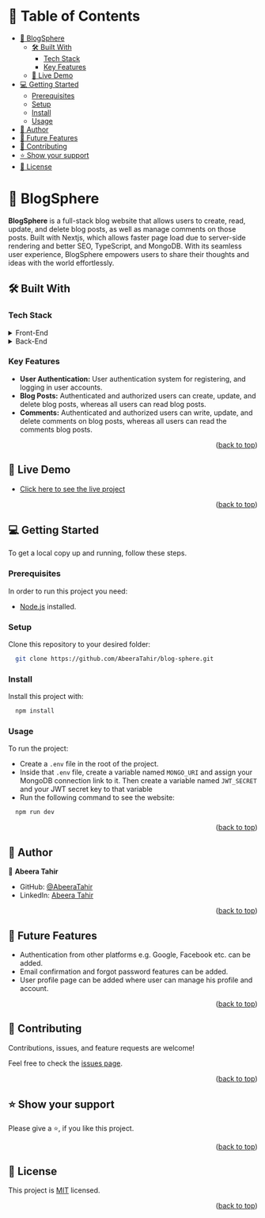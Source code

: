 <!-- TABLE OF CONTENTS -->

# 📗 Table of Contents

- [📖 BlogSphere](#blog-sphere)
  - [🛠 Built With](#built-with)
    - [Tech Stack](#tech-stack)
    - [Key Features](#key-features)
  - [🚀 Live Demo](#live-demo)
- [💻 Getting Started](#getting-started)
  - [Prerequisites](#prerequisites)
  - [Setup](#setup)
  - [Install](#install)
  - [Usage](#usage)
- [👥 Author](#author)
- [🔭 Future Features](#future-features)
- [🤝 Contributing](#contributing)
- [⭐️ Show your support](#support)
- [📝 License](#license)

<!-- PROJECT DESCRIPTION -->

# 📖 BlogSphere <a name="blog-sphere"></a>

**BlogSphere** is a full-stack blog website that allows users to create, read, update, and delete blog posts, as well as manage comments on those posts. Built with Nextjs, which allows faster page load due to server-side rendering and better SEO, TypeScript, and MongoDB. With its seamless user experience, BlogSphere empowers users to share their thoughts and ideas with the world effortlessly.

## 🛠 Built With <a name="built-with"></a>

### Tech Stack <a name="tech-stack"></a>

<details>
  <summary>Front-End</summary>
  <ul>
    <li><a href="https://nextjs.org/">Nextjs</a></li>
    <li><a href="https://www.typescriptlang.org/">TypeScript</a></li>
    <li><a href="https://ui.shadcn.com/">Shadcn</a></li>
    <li><a href="https://tailwindcss.com/">Tailwind CSS</a></li>
  </ul>
</details>

<details>
<summary>Back-End</summary>
  <ul>
    <li><a href="https://nextjs.org/">Nextjs</a></li>
    <li><a href="https://www.mongodb.com/">MongoDB</a></li>
  </ul>
</details>

<!-- Features -->

### Key Features <a name="key-features"></a>

- **User Authentication:** User authentication system for registering, and logging in user accounts.
- **Blog Posts:** Authenticated and authorized users can create, update, and delete blog posts, whereas all users can read blog posts.
- **Comments:** Authenticated and authorized users can write, update, and delete comments on blog posts, whereas all users can read the comments blog posts.

<p align="right">(<a href="#readme-top">back to top</a>)</p>

<!-- LIVE DEMO -->

## 🚀 Live Demo <a name="live-demo"></a>

- [Click here to see the live project](https://blog-sphere-one.vercel.app/)

<p align="right">(<a href="#readme-top">back to top</a>)</p>

<!-- GETTING STARTED -->

## 💻 Getting Started <a name="getting-started"></a>

To get a local copy up and running, follow these steps.

### Prerequisites

In order to run this project you need:

- [Node.js](https://nodejs.org/en) installed.

### Setup

Clone this repository to your desired folder:

```sh
  git clone https://github.com/AbeeraTahir/blog-sphere.git
```

### Install

Install this project with:

```sh
  npm install
```

### Usage

To run the project:

- Create a `.env` file in the root of the project.
- Inside that `.env` file, create a variable named `MONGO_URI` and assign your MongoDB connection link to it. Then create a variable named `JWT_SECRET` and your JWT secret key to that variable
- Run the following command to see the website:

```sh
  npm run dev
```

<p align="right">(<a href="#readme-top">back to top</a>)</p>

<!-- AUTHORS -->

## 👥 Author <a name="author"></a>

👤 **Abeera Tahir**

- GitHub: [@AbeeraTahir](https://github.com/AbeeraTahir)
- LinkedIn: [Abeera Tahir](https://linkedin.com/in/abeera-tahir/)

<p align="right">(<a href="#readme-top">back to top</a>)</p>

<!-- FUTURE FEATURES -->

## 🔭 Future Features <a name="future-features"></a>

- Authentication from other platforms e.g. Google, Facebook etc. can be added.
- Email confirmation and forgot password features can be added.
- User profile page can be added where user can manage his profile and account.

<p align="right">(<a href="#readme-top">back to top</a>)</p>

<!-- CONTRIBUTING -->

## 🤝 Contributing <a name="contributing"></a>

Contributions, issues, and feature requests are welcome!

Feel free to check the [issues page](../../issues/).

<p align="right">(<a href="#readme-top">back to top</a>)</p>

<!-- SUPPORT -->

## ⭐️ Show your support <a name="support"></a>

Please give a ⭐️, if you like this project.

<p align="right">(<a href="#readme-top">back to top</a>)</p>

<!-- LICENSE -->

## 📝 License <a name="license"></a>

This project is [MIT](./LICENSE) licensed.

<p align="right">(<a href="#readme-top">back to top</a>)</p>
